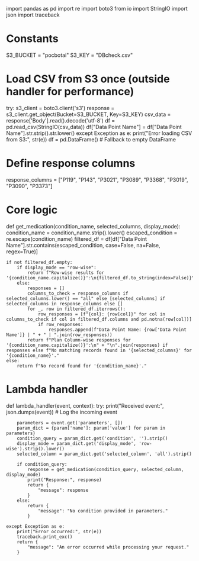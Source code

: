import pandas as pd
import re
import boto3
from io import StringIO
import json
import traceback

# Constants
S3_BUCKET = "pocbotai"
S3_KEY = "DBcheck.csv"

# Load CSV from S3 once (outside handler for performance)
try:
    s3_client = boto3.client('s3')
    response = s3_client.get_object(Bucket=S3_BUCKET, Key=S3_KEY)
    csv_data = response['Body'].read().decode('utf-8')
    df = pd.read_csv(StringIO(csv_data))
    df["Data Point Name"] = df["Data Point Name"].str.strip().str.lower()
except Exception as e:
    print("Error loading CSV from S3:", str(e))
    df = pd.DataFrame()  # Fallback to empty DataFrame

# Define response columns
response_columns = ["P119", "P143", "P3021", "P3089", "P3368", "P3019", "P3090", "P3373"]

# Core logic
def get_medication(condition_name, selected_columns, display_mode):
    condition_name = condition_name.strip().lower()
    escaped_condition = re.escape(condition_name)
    filtered_df = df[df["Data Point Name"].str.contains(escaped_condition, case=False, na=False, regex=True)]

    if not filtered_df.empty:
        if display_mode == "row-wise":
            return f"Row-wise results for '{condition_name.capitalize()}':\n{filtered_df.to_string(index=False)}"
        else:
            responses = []
            columns_to_check = response_columns if selected_columns.lower() == "all" else [selected_columns] if selected_columns in response_columns else []
            for _, row in filtered_df.iterrows():
                row_responses = [f"{col}: {row[col]}" for col in columns_to_check if col in filtered_df.columns and pd.notna(row[col])]
                if row_responses:
                    responses.append(f"Data Point Name: {row['Data Point Name']} | " + " | ".join(row_responses))
            return f"Plan Column-wise responses for '{condition_name.capitalize()}':\n" + "\n".join(responses) if responses else f"No matching records found in '{selected_columns}' for '{condition_name}'."
    else:
        return f"No record found for '{condition_name}'."

# Lambda handler
def lambda_handler(event, context):
    try:
        print("Received event:", json.dumps(event))  # Log the incoming event

        parameters = event.get('parameters', [])
        param_dict = {param['name']: param['value'] for param in parameters}
        condition_query = param_dict.get('condition', '').strip()
        display_mode = param_dict.get('display_mode', 'row-wise').strip().lower()
        selected_column = param_dict.get('selected_column', 'all').strip()

        if condition_query:
            response = get_medication(condition_query, selected_column, display_mode)
            print("Response:", response)
            return {
                "message": response
            }
        else:
            return {
                "message": "No condition provided in parameters."
            }

    except Exception as e:
        print("Error occurred:", str(e))
        traceback.print_exc()
        return {
            "message": "An error occurred while processing your request."
        }
